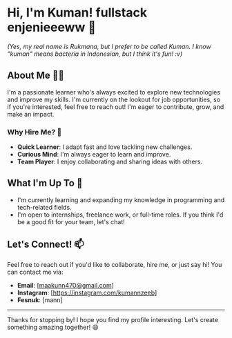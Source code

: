 # Hi, I'm Kuman! fullstack enjenieeeww 👋

*(Yes, my real name is Rukmana, but I prefer to be called Kuman. I know "kuman" means bacteria in Indonesian, but I think it's fun! :v)*

## About Me 🧑‍💻

I'm a passionate learner who's always excited to explore new technologies and improve my skills. I'm currently on the lookout for job opportunities, so if you're interested, feel free to reach out! I'm eager to contribute, grow, and make an impact.

### Why Hire Me? 🤔
- **Quick Learner**: I adapt fast and love tackling new challenges.
- **Curious Mind**: I'm always eager to learn and improve.
- **Team Player**: I enjoy collaborating and sharing ideas with others.

## What I'm Up To 🌱
- I'm currently learning and expanding my knowledge in programming and tech-related fields.
- I'm open to internships, freelance work, or full-time roles. If you think I'd be a good fit for your team, let's chat!

## Let's Connect! 📫
Feel free to reach out if you'd like to collaborate, hire me, or just say hi! You can contact me via:
- **Email**: [maakunn470@gmail.com]
- **Instagram**: [https://instagram.com/kumannzeeb]
- **Fesnuk**: [mann]

---

Thanks for stopping by! I hope you find my profile interesting. Let's create something amazing together! 😄
